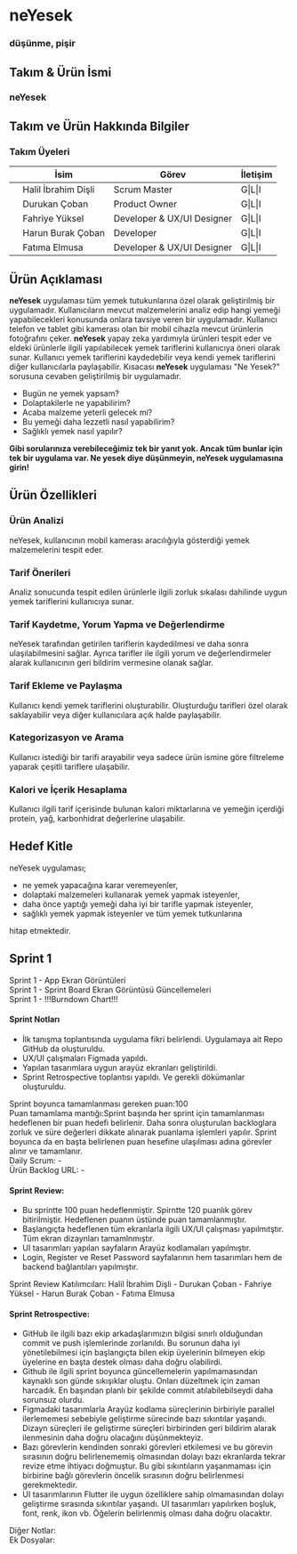 <div class="container">
  <div class="row d-flex justify-content-center">
    <h1>neYesek</h1>
    <h3>düşünme, pişir</h3>
  </div>
  <div class="row">
    <h2>Takım & Ürün İsmi</h2>
    <h3>neYesek</h3>
  </div>
  <div class="row">
    <h2>Takım ve Ürün Hakkında Bilgiler</h2>
    <h3>Takım Üyeleri</h3>
    <table>
      <thead>
        <tr>
          <th></th>
          <th>İsim</th>
          <th>Görev</th>
          <th>İletişim</th>
        </tr>
      </thead>
      <tbody>
        <tr>
          <td></td>
          <td>Halil İbrahim Dişli</td>
          <td>Scrum Master</td>
          <td>G|L|I</td>
        </tr>
        <tr>
          <td></td>
          <td>Durukan Çoban</td>
          <td>Product Owner</td>
          <td>G|L|I</td>
        </tr>
        <tr>
          <td></td>
          <td>Fahriye Yüksel</td>
          <td>Developer & UX/UI Designer</td>
          <td>G|L|I</td>
        </tr>
        <tr>
          <td></td>
          <td>Harun Burak Çoban</td>
          <td>Developer</td>
          <td>G|L|I</td>
        </tr>
        <tr>
          <td></td>
          <td>Fatıma Elmusa</td>
          <td>Developer & UX/UI Designer</td>
          <td>G|L|I</td>
        </tr>
      </tbody>
    </table>
  </div>
  <div class="row">
    <h2>Ürün Açıklaması</h2>
    <p>
      <b>neYesek</b> uygulaması tüm yemek tutukunlarına özel olarak geliştirilmiş bir uygulamadır. Kullanıcıların mevcut malzemelerini analiz edip hangi yemeği yapabilecekleri konusunda onlara tavsiye veren bir uygulamadır. Kullanıcı telefon ve tablet gibi kamerası olan bir mobil cihazla mevcut ürünlerin fotoğrafını çeker. <b>neYesek</b> yapay zeka yardımıyla ürünleri tespit eder ve eldeki ürünlerle ilgili yapılabilecek yemek tariflerini kullanıcıya öneri olarak sunar. Kullanıcı yemek tariflerini kaydedebilir veya kendi yemek tariflerini diğer kullanıcılarla paylaşabilir. Kısacası <b>neYesek</b> uygulaması "Ne Yesek?" sorusuna cevaben geliştirilmiş bir uygulamadır.
      <ul>
        <li>Bugün ne yemek yapsam? </li>
        <li>Dolaptakilerle ne yapabilirim? </li>
        <li>Acaba malzeme yeterli gelecek mi? </li>
        <li>Bu yemeği daha lezzetli nasıl yapabilirim?</li>
        <li>Sağlıklı yemek nasıl yapılır? </li>
      </ul>
      <b>Gibi sorularınıza verebileceğimiz tek bir yanıt yok. Ancak tüm bunlar için tek bir uygulama var. Ne yesek diye düşünmeyin, neYesek uygulamasına girin!</b>
  </p>
  </div>
  <div class="row">
    <h2>Ürün Özellikleri</h2>
    <div>
      <h3>Ürün Analizi</h3>
      <p>neYesek, kullanıcının mobil kamerası aracılığıyla gösterdiği yemek malzemelerini tespit eder.</p>
    </div>
    <div>
      <h3>Tarif Önerileri</h3>
      <p>Analiz sonucunda tespit edilen ürünlerle ilgili zorluk sıkalası dahilinde uygun yemek tariflerini kullanıcıya sunar.</p>
    </div>
    <div>
      <h3>Tarif Kaydetme, Yorum Yapma ve Değerlendirme</h3>
      <p>neYesek tarafından getirilen tariflerin kaydedilmesi ve daha sonra ulaşılabilmesini sağlar. Ayrıca tarifler ile ilgili yorum ve değerlendirmeler alarak kullanıcının geri bildirim vermesine olanak sağlar.</p>
    </div>
    <div>
      <h3>Tarif Ekleme ve Paylaşma</h3>
      <p>Kullanıcı kendi yemek tariflerini oluşturabilir. Oluşturduğu tarifleri özel olarak saklayabilir veya diğer kullanıcılara açık halde paylaşabilir.</p>
    </div>
    <div>
      <h3>Kategorizasyon ve Arama</h3>
      <p>Kullanıcı istediği bir tarifi arayabilir veya sadece ürün ismine göre filtreleme yaparak çeşitli tariflere ulaşabilir.</p>
    </div>
    <div>
      <h3>Kalori ve İçerik Hesaplama</h3>
      <p>Kullanıcı ilgili tarif içerisinde bulunan kalori miktarlarına ve yemeğin içerdiği protein, yağ, karbonhidrat değerlerine ulaşabilir.</p>
    </div>
  </div>
  <div class="row">
    <h2>Hedef Kitle</h2>
    <p>neYesek uygulaması;
      <ul>
        <li>ne yemek yapacağına karar veremeyenler, </li>
        <li>dolaptaki malzemeleri kullanarak yemek yapmak isteyenler, </li>
        <li>daha önce yaptığı yemeği daha iyi bir tarifle yapmak isteyenler, </li>
        <li>sağlıklı yemek yapmak isteyenler ve tüm yemek tutkunlarına</li>
      </ul> 
    hitap etmektedir.
    </p>
  </div>
  <div class="row d-flex flex-column">
    <h2>Sprint 1</h2>
    <div class="row">
      <div>
        Sprint 1 - App Ekran Görüntüleri
      </div>
      <div>
        Sprint 1 - Sprint Board Ekran Görüntüsü Güncellemeleri
        <img href="https://i.ibb.co/DDN5N8G/Ekran-G-r-nt-s-2024-07-08-20-36-56.png" />
      </div>
      <div>
        Sprint 1 - !!!Burndown Chart!!!
      </div>
      <div>
        <h4>Sprint Notları</h4>
        <ul>
          <li>İlk tanışma toplantısında uygulama fikri belirlendi. Uygulamaya ait Repo GitHub da oluşturuldu.</li>
          <li>UX/UI çalışmaları Figmada yapıldı.</li>
          <li>Yapılan tasarımlara uygun arayüz ekranları geliştirildi.</li>
          <li>Sprint Retrospective toplantısı yapıldı. Ve gerekli dökümanlar oluşturuldu.</li>
        </ul>
      </div>
      <div>
        Sprint boyunca tamamlanması gereken puan:100
      </div>
      <div>
        Puan tamamlama mantığı:Sprint başında her sprint için tamamlanması hedeflenen bir puan hedefi belirlenir. Daha sonra oluşturulan backloglara zorluk ve süre değerleri dikkate alınarak puanlama işlemleri yapılır. Sprint boyunca da en başta belirlenen puan hesefine ulaşılması adına görevler alınır ve tamamlanır. 
      </div>
      <div>
        Daily Scrum: -
      </div>
      <div>
        Ürün Backlog URL: -
      </div>
      <div>
        <h4>Sprint Review:</h4>
        <ul>
          <li>Bu sprintte 100 puan hedeflenmiştir. Spirntte 120 puanlık görev bitirilmiştir. Hedeflenen puanın üstünde puan tamamlanmıştır.</li>
          <li>Başlangıçta hedeflenen tüm ekranlarla ilgili UX/UI çalışması yapılmıtştır. Tüm ekran dizaynları tamamlnmıştır.</li>
          <li>UI tasarımları yapılan sayfaların Arayüz kodlamaları yapılmıştır.</li>
          <li>Login, Register ve Reset Password sayfalarının hem tasarımları hem de backend bağlantıları yapılmıştır.</li>
        </ul>
      </div>
      <div>
        Sprint Review Katılımcıları: Halil İbrahim Dişli - Durukan Çoban - Fahriye Yüksel - Harun Burak Çoban - Fatıma Elmusa
      </div>
      <div>
        <h4>Sprint Retrospective:</h4>
        <ul>
          <li>GitHub ile ilgili bazı ekip arkadaşlarımızın bilgisi sınırlı olduğundan commit ve push işlemlerinde zorlanıldı. Bu sorunun daha iyi yönetilebilmesi için başlangıçta bilen ekip üyelerinin bilmeyen ekip üyelerine en başta destek olması daha doğru olabilirdi.</li>
          <li>Github ile ilgili sprint boyunca güncellemelerin yapılmamasından kaynaklı son günde sıkışıklar oluştu. Onları düzeltmek için zaman harcadık. En başından planlı bir şekilde commit atılabilebilseydi daha sorunsuz olurdu.</li>
          <li>Figmadaki tasarımlarla Arayüz kodlama süreçlerinin birbiriyle parallel ilerlememesi sebebiyle geliştirme sürecinde bazı sıkıntılar yaşandı. Dizayn süreçleri ile geliştirme süreçleri birbirinden geri bildirim alarak ilenmesinin daha doğru olacağını düşünmekteyiz.</li>
          <li>Bazı görevlerin kendinden sonraki görevleri etkilemesi ve bu görevin sırasının doğru belirlenememiş olmasından dolayı bazı ekranlarda tekrar revize etme ihtiyacı doğmuştur. Bu gibi sıkıntıların yaşanmaması için birbirine bağlı görevlerin öncelik sırasının doğru belirlenmesi gerekmektedir.</li>
          <li>UI tasarımlarının Flutter ile uygun özelliklere sahip olmamasından dolayı geliştirme sırasında sıkıntılar yaşandı. UI tasarımları yapılırken boşluk, font, renk, ikon vb. Öğelerin belirlenmiş olması daha doğru olacaktır.</li>
        </ul>
      </div>
      <div>
        Diğer Notlar:
      </div>
      <div>
        Ek Dosyalar:
      </div>
    </div>
  </div>
</div>
